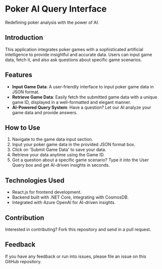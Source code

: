 # Poker AI Query Interface

Redefining poker analysis with the power of AI.

## Introduction

This application integrates poker games with a sophisticated artificial intelligence to provide insightful and accurate data. Users can input game data, fetch it, and also ask questions about specific game scenarios.


## Features

- **Input Game Data**: A user-friendly interface to input poker game data in JSON format.
- **Retrieve Game Data**: Easily fetch the submitted game data with a unique game ID, displayed in a well-formatted and elegant manner.
- **AI-Powered Query System**: Have a question? Let our AI analyze your game data and provide answers.

## How to Use

1. Navigate to the game data input section.
2. Input your poker game data in the provided JSON format box.
3. Click on 'Submit Game Data' to save your data.
4. Retrieve your data anytime using the Game ID.
5. Got a question about a specific game scenario? Type it into the User Query box and get AI-driven insights in seconds.

## Technologies Used

- React.js for frontend development.
- Backend built with .NET Core, integrating with CosmosDB.
- Integrated with Azure OpenAI for AI-driven insights.

## Contribution

Interested in contributing? Fork this repository and send in a pull request.

## Feedback

If you have any feedback or run into issues, please file an issue on this GitHub repository.
